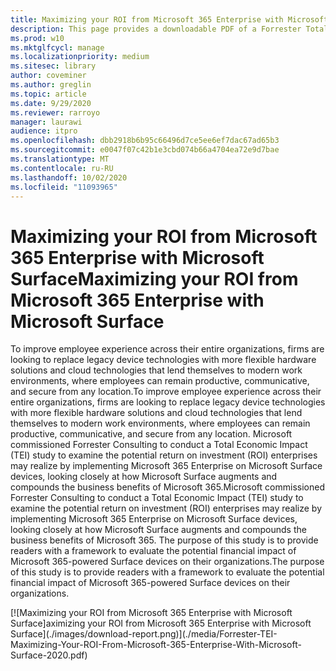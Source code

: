 ```yaml
---
title: Maximizing your ROI from Microsoft 365 Enterprise with Microsoft Surface
description: This page provides a downloadable PDF of a Forrester Total Economic Impact Study commissioned by Microsoft.
ms.prod: w10
ms.mktglfcycl: manage
ms.localizationpriority: medium
ms.sitesec: library
author: coveminer
ms.author: greglin
ms.topic: article
ms.date: 9/29/2020
ms.reviewer: rarroyo
manager: laurawi
audience: itpro
ms.openlocfilehash: dbb2918b6b95c66496d7ce5ee6ef7dac67ad65b3
ms.sourcegitcommit: e0047f07c42b1e3cbd074b66a4704ea72e9d7bae
ms.translationtype: MT
ms.contentlocale: ru-RU
ms.lasthandoff: 10/02/2020
ms.locfileid: "11093965"
---
```

# <span data-ttu-id="864d4-103">Maximizing your ROI from Microsoft 365 Enterprise with Microsoft Surface</span><span class="sxs-lookup"><span data-stu-id="864d4-103">Maximizing your ROI from Microsoft 365 Enterprise with Microsoft Surface</span></span>

 <span data-ttu-id="864d4-104">To improve employee experience across their entire organizations, firms are looking to replace legacy device technologies with more flexible hardware solutions and cloud technologies that lend themselves to modern work environments, where employees can remain productive, communicative, and secure from any location.</span><span class="sxs-lookup"><span data-stu-id="864d4-104">To improve employee experience across their entire organizations, firms are looking to replace legacy device technologies with more flexible hardware solutions and cloud technologies that lend themselves to modern work environments, where employees can remain productive, communicative, and secure from any location.</span></span> <span data-ttu-id="864d4-105">Microsoft commissioned Forrester Consulting to conduct a Total Economic Impact (TEI) study to examine the potential return on investment (ROI) enterprises may realize by implementing Microsoft 365 Enterprise on Microsoft Surface devices, looking closely at how Microsoft Surface augments and compounds the business benefits of Microsoft 365.</span><span class="sxs-lookup"><span data-stu-id="864d4-105">Microsoft commissioned Forrester Consulting to conduct a Total Economic Impact (TEI) study to examine the potential return on investment (ROI) enterprises may realize by implementing Microsoft 365 Enterprise on Microsoft Surface devices, looking closely at how Microsoft Surface augments and compounds the business benefits of Microsoft 365.</span></span> <span data-ttu-id="864d4-106">The purpose of this study is to provide readers with a framework to evaluate the potential financial impact of Microsoft 365-powered Surface devices on their organizations.</span><span class="sxs-lookup"><span data-stu-id="864d4-106">The purpose of this study is to provide readers with a framework to evaluate the potential financial impact of Microsoft 365-powered Surface devices on their organizations.</span></span>

[![M<span data-ttu-id="864d4-107">aximizing your ROI from Microsoft 365 Enterprise with Microsoft Surface]</span><span class="sxs-lookup"><span data-stu-id="864d4-107">aximizing your ROI from Microsoft 365 Enterprise with Microsoft Surface]</span></span>(./images/download-report.png)](./media/Forrester-TEI-Maximizing-Your-ROI-From-Microsoft-365-Enterprise-With-Microsoft-Surface-2020.pdf)



